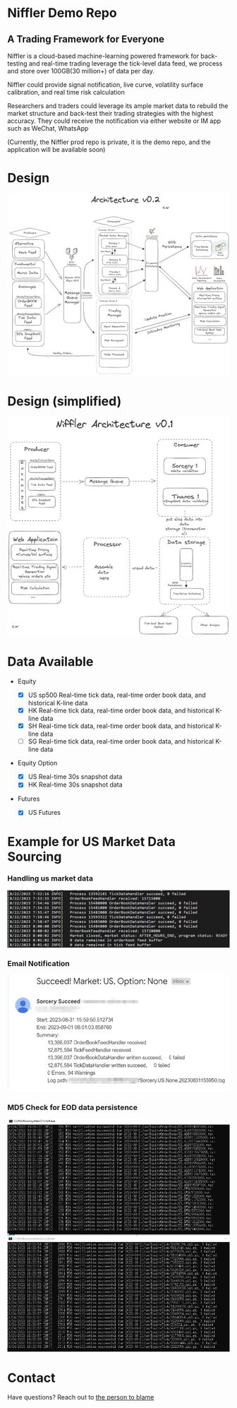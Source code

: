 # Niffler Demo Repo

## A Trading Framework for Everyone

Niffler is a cloud-based machine-learning powered framework for back-testing and real-time trading
leverage the tick-level data feed, we process and store over 100GB(30 million+) of data per day.

Niffler could provide signal notification, live curve, volatility surface calibration, and real time risk calculation

Researchers and traders could leverage its ample market data to rebuild the market structure and back-test
their trading strategies with the highest accuracy. They could receive the notification via either website or IM app such as WeChat, WhatsApp

(Currently, the Niffler prod repo is private, it is the demo repo, and the application will be available soon)


# Design

![Example Image 2](res/images/NifflerArchitectureV01Small.png)

# Design (simplified)

![Example Image](res/images/NifflerArchV01SimpleSmall.png)

# Data Available
- Equity

  - [x] US sp500 Real-time tick data, real-time order book data, and historical K-line data
  - [x] HK Real-time tick data, real-time order book data, and historical K-line data
  - [x] SH Real-time tick data, real-time order book data, and historical K-line data
  - [ ] SG Real-time tick data, real-time order book data, and historical K-line data

- Equity Option
  - [x] US Real-time 30s snapshot data
  - [x] HK Real-time 30s snapshot data

- Futures
  - [x] US Futures


# Example for US Market Data Sourcing

### Handling us market data
![Example Image 3](res/images/Example_us_data.png)

### Email Notification

![Example Image 4](res/images/email_notification.png)

### MD5 Check for EOD data persistence
![Example Image 5](res/images/md5_check.png)



# Contact
Have questions? Reach out to [the person to blame](https://www.linkedin.com/in/chenwang666/)


